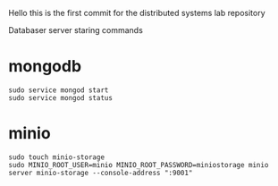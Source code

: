 Hello this is the first commit for the distributed systems lab repository

Databaser server staring commands

# mongodb

`sudo service mongod start` <br>
`sudo service mongod status`

# minio
`sudo touch minio-storage` <br>
`sudo MINIO_ROOT_USER=minio MINIO_ROOT_PASSWORD=miniostorage minio server minio-storage --console-address ":9001"`